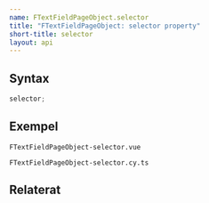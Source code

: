 ```yaml
---
name: FTextFieldPageObject.selector
title: "FTextFieldPageObject: selector property"
short-title: selector
layout: api
---
```


## Syntax

```ts nocompile nolint
selector;
```

## Exempel

```import static
FTextFieldPageObject-selector.vue
```

```import
FTextFieldPageObject-selector.cy.ts
```

## Relaterat
